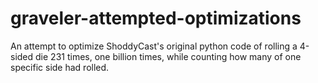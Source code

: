 # graveler-attempted-optimizations
An attempt to optimize ShoddyCast's original python code of rolling a 4-sided die 231 times, one billion times, while counting how many of one specific side had rolled.
